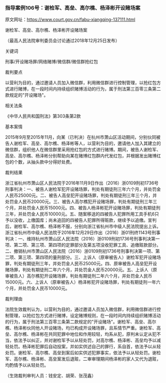 ### 指导案例106号：谢检军、高垒、高尔樵、杨泽彬开设赌场案
原文网址：https://www.court.gov.cn/fabu-xiangqing-137111.html

谢检军、高垒、高尔樵、杨泽彬开设赌场案

（最高人民法院审判委员会讨论通过2018年12月25日发布）

关键词

刑事/开设赌场罪/网络赌博/微信群/微信群抢红包

裁判要点

以营利为目的，通过邀请人员加入微信群，利用微信群进行控制管理，以抢红包方式进行赌博，在一段时间内持续组织赌博活动的行为，属于刑法第三百零三条第二款规定的"开设赌场"。

相关法条

《中华人民共和国刑法》第303条第2款

基本案情

2015年9月至2015年11月，向某（已判决）在杭州市萧山区活动期间，分别伙同被告人谢检军、高垒、高尔樵、杨泽彬等人，以营利为目的，邀请他人加入其建立的微信群，组织他人在微信群里采用抢红包的方式进行赌博。期间，被告人谢检军、高垒、高尔樵、杨泽彬分别帮助向某在赌博红包群内代发红包，并根据发出赌博红包的个数，从抽头款中分得好处费。

裁判结果

浙江省杭州市萧山区人民法院于2016年11月9日作出（2016）浙0109刑初1736号刑事判决：一、被告人谢检军犯开设赌场罪，判处有期徒刑三年六个月，并处罚金人民币25000元。二、被告人高垒犯开设赌场罪，判处有期徒刑三年三个月，并处罚金人民币20000元。三、被告人高尔樵犯开设赌场罪，判处有期徒刑三年三个月，并处罚金人民币15000元。四、被告人杨泽彬犯开设赌场罪，判处有期徒刑三年，并处罚金人民币10000元。五、随案移送的四被告人犯罪所用工具手机6只予以没收，上缴国库；尚未追回的四被告人犯罪所得赃款，继续予以追缴。宣判后，谢检军、高尔樵、杨泽彬不服，分别向浙江省杭州市中级人民法院提出上诉。浙江省杭州市中级人民法院于2016年12月29日作出（2016）浙01刑终1143号刑事判决：一、维持杭州市萧山区人民法院（2016）浙0109刑初1736号刑事判决第一项、第二项、第三项、第四项的定罪部分及第五项没收犯罪工具、追缴赃款部分。二、撤销杭州市萧山区人民法院（2016）浙0109刑初1736号刑事判决第一项、第二项、第三项、第四项的量刑部分。三、上诉人（原审被告人）谢检军犯开设赌场罪，判处有期徒刑三年，并处罚金人民币25000元。四、原审被告人高垒犯开设赌场罪，判处有期徒刑二年六个月，并处罚金人民币20000元。五、上诉人（原审被告人）高尔樵犯开设赌场罪，判处有期徒刑二年六个月，并处罚金人民币15000元。六、上诉人（原审被告人）杨泽彬犯开设赌场罪，判处有期徒刑一年六个月，并处罚金人民币10000元。

裁判理由

法院生效裁判认为，以营利为目的，通过邀请人员加入微信群，利用微信群进行控制管理，以抢红包方式进行赌博，设定赌博规则，在一段时间内持续组织赌博活动的行为，属于刑法第三百零三条第二款规定的"开设赌场"。谢检军、高垒、高尔樵、杨泽彬伙同他人开设赌场，均已构成开设赌场罪，且系情节严重。谢检军、高垒、高尔樵、杨泽彬在共同犯罪中地位和作用较轻，均系从犯，原判未认定从犯不当，依法予以纠正，并对谢检军予以从轻处罚，对高尔樵、杨泽彬、高垒均予以减轻处罚。杨泽彬犯罪后自动投案，并如实供述自己的罪行，系自首，依法予以从轻处罚。谢检军、高尔樵、高垒到案后如实供述犯罪事实，依法予以从轻处罚。谢检军、高尔樵、杨泽彬、高垒案发后退赃，二审审理期间杨泽彬的家人又代为退赃，均酌情予以从轻处罚。

（生效裁判审判人员：钱安定、胡荣、张茂鑫）
